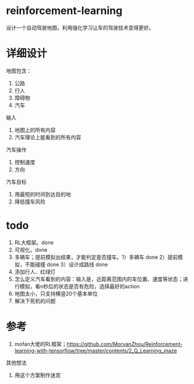 # reinforcement-learning
设计一个自动驾驶地图，利用强化学习让车的驾驶技术变得更好。

# 详细设计
地图包含：
1. 公路
2. 行人
3. 障碍物
4. 汽车

输入
1. 地图上的所有内容
2. 汽车理论上能看到的所有内容

汽车操作
1. 控制速度
2. 方向

汽车目标
1. 用最短的时间到达目的地
2. 降低撞车风险

# todo
1. RL大框架。done
2. 可视化。done
3. 多辆车；提前模拟出结果，才能判定是否撞车。1）多辆车 done 2）提前模拟，不能碰撞 done 3）设计成路线 done
4. 添加行人、红绿灯
5. 怎么定义汽车看到的内容：输入是，近距离范围内的车位置、速度等状态；进行模拟，看n秒后的状态是否有危险，选择最好的action
6. 地图太小，只支持横竖20个基本单位
7. 解决下死机的问题

# 参考
1. mofan大佬的RL框架；https://github.com/MorvanZhou/Reinforcement-learning-with-tensorflow/tree/master/contents/2_Q_Learning_maze

其他想法
1. 用这个方案制作迷宫


